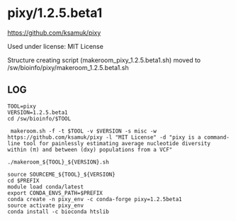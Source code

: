 pixy/1.2.5.beta1
========================

<https://github.com/ksamuk/pixy>

Used under license:
MIT License


Structure creating script (makeroom_pixy_1.2.5.beta1.sh) moved to /sw/bioinfo/pixy/makeroom_1.2.5.beta1.sh

LOG
---

    TOOL=pixy
    VERSION=1.2.5.beta1
    cd /sw/bioinfo/$TOOL

     makeroom.sh -f -t $TOOL -v $VERSION -s misc -w https://github.com/ksamuk/pixy -l "MIT License" -d "pixy is a command-line tool for painlessly estimating average nucleotide diversity within (π) and between (dxy) populations from a VCF"

    ./makeroom_${TOOL}_${VERSION}.sh

    source SOURCEME_${TOOL}_${VERSION}
    cd $PREFIX
    module load conda/latest
    export CONDA_ENVS_PATH=$PREFIX
    conda create -n pixy_env -c conda-forge pixy=1.2.5beta1
    source activate pixy_env
    conda install -c bioconda htslib

